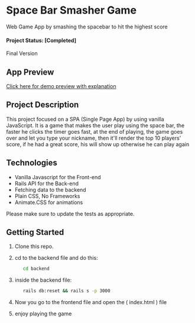 # Space Bar Smasher Game

Web Game App by smashing the spacebar to hit the highest score

#### Project Status: [Completed]
Final Version

## App Preview
[Click here for demo preview with explanation](https://youtu.be/7OdwSL0NaTM)



## Project Description

This project focused on a SPA (Single Page App) by using vanilla JavaScript.
It is a game that makes the user play using the space bar, the faster he clicks the timer goes fast, at the end of playing, the game goes over and let you type your nickname, then it'll render the top 10 players' score, if he had a great score, his will show up otherwise he can play again 

## Technologies
- Vanilla Javascript for the Front-end
- Rails API for the Back-end
- Fetching data to the backend
- Plain CSS, No Frameworks
- Animate.CSS for animations

Please make sure to update the tests as appropriate.

## Getting Started
1. Clone this repo.
2. cd to the backend file and do this:
   ```bash
      cd backend
   ```
3. inside the backend file:

   ```bash
      rails db:reset && rails s -p 3000
   ```
4. Now you go to the frontend file and open the ( index.html ) file

5. enjoy playing the game

